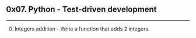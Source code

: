 ## 0x07. Python - Test-driven development ##
***
0. Integers addition - Write a function that adds 2 integers.
